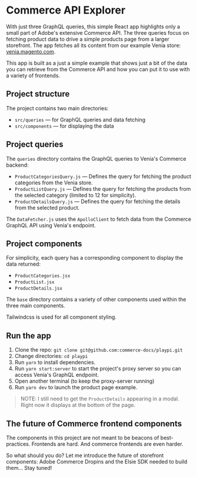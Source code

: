 # Commerce API Explorer

With just three GraphQL queries, this simple React app highlights only a small part of Adobe's extensive Commerce API. The three queries focus on fetching product data to drive a simple products page from a larger storefront. The app fetches all its content from our example Venia store: [venia.magento.com](https://venia.magento.com).

This app is built as a just a simple example that shows just a bit of the data you can retrieve from the Commerce API and how you can put it to use with a variety of frontends.

## Project structure

The project contains two main directories:

- `src/queries` — for GraphQL queries and data fetching
- `src/components` — for displaying the data

## Project queries

The `queries` directory contains the GraphQL queries to Venia's Commerce backend:

- `ProductCategoriesQuery.js` — Defines the query for fetching the product categories from the Venia store.
- `ProductListQuery.js` — Defines the query for fetching the products from the selected category (limited to 12 for simplicity).
- `ProductDetailsQuery.js` — Defines the query for fetching the details from the selected product.

The `DataFetcher.js` uses the `ApolloClient` to fetch data from the Commerce GraphQL API using Venia's endpoint.

## Project components

For simplicity, each query has a corresponding component to display the data returned:

- `ProductCategories.jsx`
- `ProductList.jsx` 
- `ProductDetails.jsx`

The `base` directory contains a variety of other components used within the three main components.

Tailwindcss is used for all component styling.

## Run the app

1. Clone the repo: `git clone git@github.com:commerce-docs/playpi.git`
2. Change directories: `cd playpi`
3. Run `yarn` to install dependencies.
4. Run `yarn start:server` to start the project's proxy server so you can access Venia's GraphQL endpoint.
5. Open another terminal (to keep the proxy-server running)
6. Run `yarn dev` to launch the product page example.

> NOTE: I still need to get the `ProductDetails` appearing in a modal. Right now it displays at the bottom of the page.

## The future of Commerce frontend components

The components in this project are not meant to be beacons of best-practices. Frontends are hard. And commerce frontends are even harder.

So what should you do? Let me introduce the future of storefront components: Adobe Commerce Dropins and the Elsie SDK needed to build them... Stay tuned!
